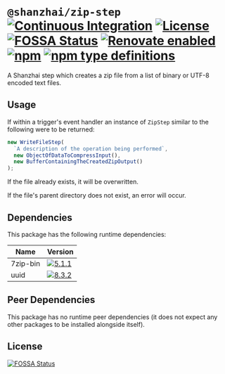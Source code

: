 # `@shanzhai/zip-step` [![Continuous Integration](https://github.com/jameswilddev/shanzhai/workflows/Continuous%20Integration/badge.svg)](https://github.com/jameswilddev/shanzhai/actions) [![License](https://img.shields.io/github/license/jameswilddev/shanzhai.svg)](https://github.com/jameswilddev/shanzhai/blob/master/license) [![FOSSA Status](https://app.fossa.io/api/projects/git%2Bgithub.com%2Fjameswilddev%2Fshanzhai.svg?type=shield)](https://app.fossa.io/projects/git%2Bgithub.com%2Fjameswilddev%2Fshanzhai?ref=badge_shield) [![Renovate enabled](https://img.shields.io/badge/renovate-enabled-brightgreen.svg)](https://renovatebot.com/) [![npm](https://img.shields.io/npm/v/@shanzhai/zip-step.svg)](https://www.npmjs.com/package/@shanzhai/zip-step) [![npm type definitions](https://img.shields.io/npm/types/@shanzhai/zip-step.svg)](https://www.npmjs.com/package/@shanzhai/zip-step)

A Shanzhai step which creates a zip file from a list of binary or UTF-8 encoded text files.

## Usage

If within a trigger's event handler an instance of `ZipStep` similar to the
following were to be returned:

```typescript
new WriteFileStep(
  `A description of the operation being performed`,
  new ObjectOfDataToCompressInput(),
  new BufferContainingTheCreatedZipOutput()
);
```

If the file already exists, it will be overwritten.

If the file's parent directory does not exist, an error will occur.

## Dependencies

This package has the following runtime dependencies:

Name     | Version                                                                                      
-------- | ---------------------------------------------------------------------------------------------
7zip-bin | [![5.1.1](https://img.shields.io/npm/v/7zip-bin.svg)](https://www.npmjs.com/package/7zip-bin)
uuid     | [![8.3.2](https://img.shields.io/npm/v/uuid.svg)](https://www.npmjs.com/package/uuid)        

## Peer Dependencies

This package has no runtime peer dependencies (it does not expect any other packages to be installed alongside itself).

## License

[![FOSSA Status](https://app.fossa.io/api/projects/git%2Bgithub.com%2Fjameswilddev%2Fshanzhai.svg?type=large)](https://app.fossa.io/projects/git%2Bgithub.com%2Fjameswilddev%2Fshanzhai?ref=badge_large)
